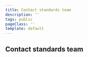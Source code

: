 ```yaml
---
title: Contact standards team
description: ''
tags: public
pageClass: ''
template: default
---
```


## Contact standards team
